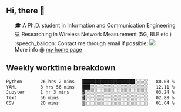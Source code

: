 <h2 > Hi, there 👋 </h3>

<div >
 <ul>
 🎓 A Ph.D. student in Information and Communication Engineering <br>
 💻 Researching in Wireless Network Measurement (5G, BLE etc.)<br>
 :speech_balloon: Contact me through email if possible: <a href="mailto:ethanjia@sjtu.edu.cn"><img src="https://img.shields.io/badge/-ethanjia@sjtu.edu.cn-c14438?style=plastic&logo=Gmail&logoColor=white&link=mailto:mailto:ethanjia@sjtu.edu.cn"></a> <br>
  More info @ <a href="https://haifengjia.github.io">my home page</a>
 </ul>
</div>

<h2 >
Weekly worktime breakdown
</h1>


<!--START_SECTION:waka-->

```txt
Python       26 hrs 2 mins   ████████████████████░░░░░   80.03 %
YAML         3 hrs 56 mins   ███░░░░░░░░░░░░░░░░░░░░░░   12.11 %
Jupyter      1 hr 3 mins     ▓░░░░░░░░░░░░░░░░░░░░░░░░   03.24 %
Text         56 mins         ▓░░░░░░░░░░░░░░░░░░░░░░░░   02.88 %
CSV          20 mins         ▒░░░░░░░░░░░░░░░░░░░░░░░░   01.04 %
```

<!--END_SECTION:waka-->


